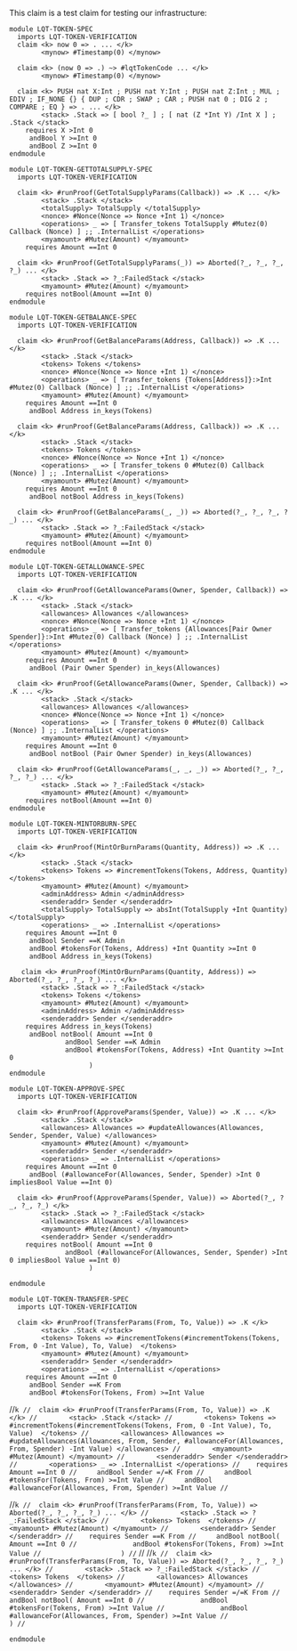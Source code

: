 This claim is a test claim for testing our infrastructure:

```k
module LQT-TOKEN-SPEC
  imports LQT-TOKEN-VERIFICATION
  claim <k> now 0 => . ... </k>
        <mynow> #Timestamp(0) </mynow>

  claim <k> (now 0 => .) ~> #lqtTokenCode ... </k>
        <mynow> #Timestamp(0) </mynow>

  claim <k> PUSH nat X:Int ; PUSH nat Y:Int ; PUSH nat Z:Int ; MUL ; EDIV ; IF_NONE {} { DUP ; CDR ; SWAP ; CAR ; PUSH nat 0 ; DIG 2 ; COMPARE ; EQ } => . ... </k>
        <stack> .Stack => [ bool ?_ ] ; [ nat (Z *Int Y) /Int X ] ; .Stack </stack>
    requires X >Int 0
     andBool Y >=Int 0
     andBool Z >=Int 0
endmodule
```

```k
module LQT-TOKEN-GETTOTALSUPPLY-SPEC
  imports LQT-TOKEN-VERIFICATION

  claim <k> #runProof(GetTotalSupplyParams(Callback)) => .K ... </k>
        <stack> .Stack </stack>
        <totalSupply> TotalSupply </totalSupply>
        <nonce> #Nonce(Nonce => Nonce +Int 1) </nonce>
        <operations> _ => [ Transfer_tokens TotalSupply #Mutez(0) Callback (Nonce) ] ;; .InternalList </operations>
        <myamount> #Mutez(Amount) </myamount>
    requires Amount ==Int 0

  claim <k> #runProof(GetTotalSupplyParams(_)) => Aborted(?_, ?_, ?_, ?_) ... </k>
        <stack> .Stack => ?_:FailedStack </stack>
        <myamount> #Mutez(Amount) </myamount>
    requires notBool(Amount ==Int 0)
endmodule
```

```k
module LQT-TOKEN-GETBALANCE-SPEC
  imports LQT-TOKEN-VERIFICATION

  claim <k> #runProof(GetBalanceParams(Address, Callback)) => .K ... </k>
        <stack> .Stack </stack>
        <tokens> Tokens </tokens>
        <nonce> #Nonce(Nonce => Nonce +Int 1) </nonce>
        <operations> _ => [ Transfer_tokens {Tokens[Address]}:>Int #Mutez(0) Callback (Nonce) ] ;; .InternalList </operations>
        <myamount> #Mutez(Amount) </myamount>
    requires Amount ==Int 0
     andBool Address in_keys(Tokens)

  claim <k> #runProof(GetBalanceParams(Address, Callback)) => .K ... </k>
        <stack> .Stack </stack>
        <tokens> Tokens </tokens>
        <nonce> #Nonce(Nonce => Nonce +Int 1) </nonce>
        <operations> _ => [ Transfer_tokens 0 #Mutez(0) Callback (Nonce) ] ;; .InternalList </operations>
        <myamount> #Mutez(Amount) </myamount>
    requires Amount ==Int 0
     andBool notBool Address in_keys(Tokens)

  claim <k> #runProof(GetBalanceParams(_, _)) => Aborted(?_, ?_, ?_, ?_) ... </k>
        <stack> .Stack => ?_:FailedStack </stack>
        <myamount> #Mutez(Amount) </myamount>
    requires notBool(Amount ==Int 0)
endmodule
```

```k
module LQT-TOKEN-GETALLOWANCE-SPEC
  imports LQT-TOKEN-VERIFICATION

  claim <k> #runProof(GetAllowanceParams(Owner, Spender, Callback)) => .K ... </k>
        <stack> .Stack </stack>
        <allowances> Allowances </allowances>
        <nonce> #Nonce(Nonce => Nonce +Int 1) </nonce>
        <operations> _ => [ Transfer_tokens {Allowances[Pair Owner Spender]}:>Int #Mutez(0) Callback (Nonce) ] ;; .InternalList </operations>
        <myamount> #Mutez(Amount) </myamount>
    requires Amount ==Int 0
     andBool (Pair Owner Spender) in_keys(Allowances)

  claim <k> #runProof(GetAllowanceParams(Owner, Spender, Callback)) => .K ... </k>
        <stack> .Stack </stack>
        <allowances> Allowances </allowances>
        <nonce> #Nonce(Nonce => Nonce +Int 1) </nonce>
        <operations> _ => [ Transfer_tokens 0 #Mutez(0) Callback (Nonce) ] ;; .InternalList </operations>
        <myamount> #Mutez(Amount) </myamount>
    requires Amount ==Int 0
     andBool notBool (Pair Owner Spender) in_keys(Allowances)

  claim <k> #runProof(GetAllowanceParams(_, _, _)) => Aborted(?_, ?_, ?_, ?_) ... </k>
        <stack> .Stack => ?_:FailedStack </stack>
        <myamount> #Mutez(Amount) </myamount>
    requires notBool(Amount ==Int 0)
endmodule
```

```k
module LQT-TOKEN-MINTORBURN-SPEC
  imports LQT-TOKEN-VERIFICATION

  claim <k> #runProof(MintOrBurnParams(Quantity, Address)) => .K ... </k>
        <stack> .Stack </stack>
        <tokens> Tokens => #incrementTokens(Tokens, Address, Quantity) </tokens>
        <myamount> #Mutez(Amount) </myamount>
        <adminAddress> Admin </adminAddress>
        <senderaddr> Sender </senderaddr>
        <totalSupply> TotalSupply => absInt(TotalSupply +Int Quantity) </totalSupply>
        <operations> _ => .InternalList </operations>
    requires Amount ==Int 0
     andBool Sender ==K Admin
     andBool #tokensFor(Tokens, Address) +Int Quantity >=Int 0
     andBool Address in_keys(Tokens)

   claim <k> #runProof(MintOrBurnParams(Quantity, Address)) => Aborted(?_, ?_, ?_, ?_) ... </k>
        <stack> .Stack => ?_:FailedStack </stack>
        <tokens> Tokens </tokens>
        <myamount> #Mutez(Amount) </myamount>
        <adminAddress> Admin </adminAddress>
        <senderaddr> Sender </senderaddr>
    requires Address in_keys(Tokens)
     andBool notBool( Amount ==Int 0
              andBool Sender ==K Admin
              andBool #tokensFor(Tokens, Address) +Int Quantity >=Int 0
                    )
endmodule
```

```k
module LQT-TOKEN-APPROVE-SPEC
  imports LQT-TOKEN-VERIFICATION
```

```k
  claim <k> #runProof(ApproveParams(Spender, Value)) => .K ... </k>
        <stack> .Stack </stack>
        <allowances> Allowances => #updateAllowances(Allowances, Sender, Spender, Value) </allowances>
        <myamount> #Mutez(Amount) </myamount>
        <senderaddr> Sender </senderaddr>
        <operations> _ => .InternalList </operations>
    requires Amount ==Int 0
     andBool (#allowanceFor(Allowances, Sender, Spender) >Int 0 impliesBool Value ==Int 0)
```

```k
  claim <k> #runProof(ApproveParams(Spender, Value)) => Aborted(?_, ?_, ?_, ?_) </k>
        <stack> .Stack => ?_:FailedStack </stack>
        <allowances> Allowances </allowances>
        <myamount> #Mutez(Amount) </myamount>
        <senderaddr> Sender </senderaddr>
    requires notBool( Amount ==Int 0
              andBool (#allowanceFor(Allowances, Sender, Spender) >Int 0 impliesBool Value ==Int 0)
                    )
```

```k
endmodule
```


```k
module LQT-TOKEN-TRANSFER-SPEC
  imports LQT-TOKEN-VERIFICATION
```

```k
  claim <k> #runProof(TransferParams(From, To, Value)) => .K </k>
        <stack> .Stack </stack>
        <tokens> Tokens => #incrementTokens(#incrementTokens(Tokens, From, 0 -Int Value), To, Value)  </tokens>
        <myamount> #Mutez(Amount) </myamount>
        <senderaddr> Sender </senderaddr>
        <operations> _ => .InternalList </operations>
    requires Amount ==Int 0
     andBool Sender ==K From
     andBool #tokensFor(Tokens, From) >=Int Value
```

//```k
//  claim <k> #runProof(TransferParams(From, To, Value)) => .K </k>
//        <stack> .Stack </stack>
//        <tokens> Tokens => #incrementTokens(#incrementTokens(Tokens, From, 0 -Int Value), To, Value)  </tokens>
//        <allowances> Allowances => #updateAllowances(Allowances, From, Sender, #allowanceFor(Allowances, From, Spender) -Int Value) </allowances>
//        <myamount> #Mutez(Amount) </myamount>
//        <senderaddr> Sender </senderaddr>
//        <operations> _ => .InternalList </operations>
//    requires Amount ==Int 0
//     andBool Sender =/=K From
//     andBool #tokensFor(Tokens, From) >=Int Value
//     andBool #allowanceFor(Allowances, From, Spender) >=Int Value
//```

//```k
//  claim <k> #runProof(TransferParams(From, To, Value)) => Aborted(?_, ?_, ?_, ?_) ... </k>
//        <stack> .Stack => ?_:FailedStack </stack>
//        <tokens> Tokens  </tokens>
//        <myamount> #Mutez(Amount) </myamount>
//        <senderaddr> Sender </senderaddr>
//    requires Sender ==K From
//     andBool notBool( Amount ==Int 0
//              andBool #tokensFor(Tokens, From) >=Int Value
//                    )
//```
//
//```k
//  claim <k> #runProof(TransferParams(From, To, Value)) => Aborted(?_, ?_, ?_, ?_) ... </k>
//        <stack> .Stack => ?_:FailedStack </stack>
//        <tokens> Tokens  </tokens>
//        <allowances> Allowances </allowances>
//        <myamount> #Mutez(Amount) </myamount>
//        <senderaddr> Sender </senderaddr>
//    requires Sender =/=K From
//     andBool notBool( Amount ==Int 0
//              andBool #tokensFor(Tokens, From) >=Int Value
//              andBool #allowanceFor(Allowances, From, Spender) >=Int Value
//                    )
//```

```k
endmodule
```

